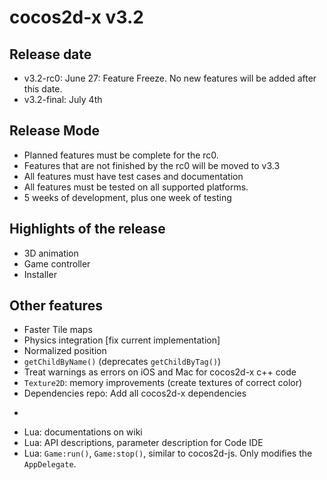 # cocos2d-x v3.2

## Release date

* v3.2-rc0: June 27: Feature Freeze. No new features will be added after this date.
* v3.2-final: July 4th

## Release Mode

* Planned features must be complete for the rc0.
* Features that are not finished by the rc0 will be moved to v3.3
* All features must have test cases and documentation
* All features must be tested on all supported platforms.
* 5 weeks of development, plus one week of testing

## Highlights of the release

* 3D animation
* Game controller
* Installer

## Other features

* Faster Tile maps
* Physics integration [fix current implementation]
* Normalized position
* `getChildByName()` (deprecates `getChildByTag()`)
* Treat warnings as errors on iOS and Mac for cocos2d-x c++ code
* `Texture2D`: memory improvements (create textures of correct color)
* Dependencies repo: Add all cocos2d-x dependencies 
* ~~~Lua: Player for Lua (and JS?): polish plus “bundle” support~~~
* Lua: documentations on wiki
* Lua: API descriptions, parameter description for Code IDE
* Lua: `Game:run()`, `Game:stop()`, similar to cocos2d-js. Only modifies the `AppDelegate`.

